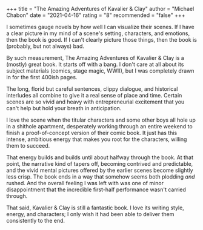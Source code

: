 +++
title = "The Amazing Adventures of Kavalier & Clay"
author = "Michael Chabon"
date = "2021-04-16"
rating = "8"
recommended = "false"
+++

I sometimes gauge novels by how well I can visualize their scenes. If I have a clear picture in my mind of a scene's setting, characters, and emotions, then the book is good. If I can't clearly picture those things, then the book is (probably, but not always) bad.

By such measurement, The Amazing Adventures of Kavalier & Clay is a (mostly) great book. It starts off with a bang. I don't care at all about its subject materials (comics, stage magic, WWII), but I was completely drawn in for the first 400ish pages.

The long, florid but careful sentences, clippy dialogue, and historical interludes all combine to give it a real sense of place and time. Certain scenes are so vivid and heavy with entrepreneurial excitement that you can't help but hold your breath in anticipation. 

I love the scene when the titular characters and some other boys all hole up in a shithole apartment, desperately working through an entire weekend to finish a proof-of-concept version of their comic book. It just has this intense, ambitious energy that makes you root for the characters, willing them to succeed.

That energy builds and builds until about halfway through the book. At that point, the narrative kind of tapers off, becoming contrived and predictable, and the vivid mental pictures offered by the earlier scenes become slightly less crisp. The book ends in a way that somehow seems both plodding *and* rushed. And the overall feeling I was left with was one of minor disappointment that the incredible first-half performance wasn't carried through.

That said, Kavalier & Clay is still a fantastic book. I love its writing style, energy, and characters; I only wish it had been able to deliver them consistently to the end.
